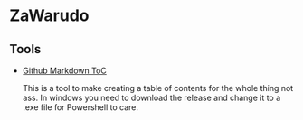 # ZaWarudo

## Tools

- [Github Markdown ToC](https://github.com/ekalinin/github-markdown-toc.go)

  This is a tool to make creating a table of contents for the whole thing not ass.
  In windows you need to download the release and change it to a .exe file for Powershell to care.
